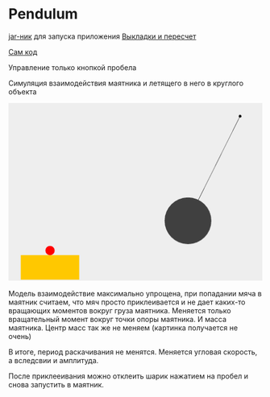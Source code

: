 # Pendulum
[jar-ник](https://github.com/PDDMain/Pendulum/blob/main/out/artifacts/pendulum_jar/pendulum.jar) для запуска приложения
[Выкладки и пересчет](https://github.com/PDDMain/Pendulum/blob/main/images/photo_2021-01-19_08-50-43.jpg)

[Сам код](https://github.com/PDDMain/Pendulum/tree/main/pendulum/src)

Управление только кнопкой пробела

Симуляция взаимодействия маятника и летящего в него в круглого объекта

![](https://github.com/PDDMain/Pendulum/blob/main/images/screen.png)


Модель взаимодействие максимально упрощена, при попадании мяча в маятник считаем, что мяч просто приклеивается и не дает каких-то вращающих моментов вокруг груза маятника.
Меняется только вращательный момент вокруг точки опоры маятника. И масса маятника. Центр масс так же не меняем (картинка получается не очень)

В итоге, период раскачивания не менятся.
Меняется угловая скорость, а вследсвии и амплитуда.

После приклееивания можно отклеить шарик нажатием на пробел и снова запустить в маятник.
